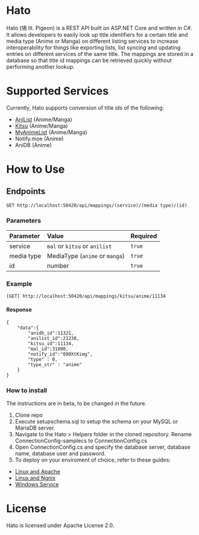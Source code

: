 # Hato
Hato (鳩 lit. Pigeon) is a REST API built on ASP.NET Core and written in C#. It allows developers to easily look up title identifiers for a certain title and media type (Anime or Manga) on different listing services to increase interoperability for things like exporting lists, list syncing and updating entries on different services of the same title. The mappings are stored in a database so that title id mappings can be retrieved quickly without performing another lookup.

# Supported Services
Currently, Hato supports conversion of title ids of the following:
* [AniList](https://anilist.co) (Anime/Manga)
* [Kitsu](https://kitsu.io) (Anime/Manga)
* [MyAnimeList](https://myanimelist.net) (Anime/Manga)
* Notify.moe (Anime)
* AniDB (Anime)

# How to Use

## Endpoints
```
GET http://localhost:50420/api/mappings/(service)/(media type)/(id)
```
### Parameters

| Parameter | Value | Required |
|:---|:---|:---|
| service | `mal` or `kitsu` or `anilist` | `true` |
| media type | MediaType (`anime` or `manga`) | `true` |
| id | number | `true` |

### Example
```
[GET] http://localhost:50420/api/mappings/kitsu/anime/11134
```

#### Response
```
{
    "data":{
        "anidb_id":11321,
        "anilist_id":21238,
        "kitsu_id":11134,
        "mal_id":31080,
        "notify_id":"090XtKimg",
        "type" : 0,
        "type_str" : "anime"
    }
}
```
### How to install
The instructions are in beta, to be changed in the future.

1. Clone repo
2. Execute setupschema.sql to setup the schema on your MySQL or MariaDB server.
3. Navigate to the Hato > Helpers folder in the cloned repository. Rename ConnectionConfig-samplecs to ConnectionConfig.cs
4. Open ConnectionConfig.cs and specify the database server, database name, database user and password.
5. To deploy on your enviroment of choice, refer to these guides:
* [Linux and Apache](https://docs.microsoft.com/en-us/aspnet/core/host-and-deploy/linux-apache?view=aspnetcore-2.2)
* [Linux and Ngnix](https://docs.microsoft.com/en-us/aspnet/core/host-and-deploy/linux-nginx?view=aspnetcore-2.2)
* [Windows Service](https://docs.microsoft.com/en-us/aspnet/core/host-and-deploy/windows-service?view=aspnetcore-2.2)

# License
Hato is licensed under Apache License 2.0.

